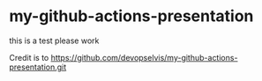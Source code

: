 # my-github-actions-presentation
this is a test
please work

Credit is to https://github.com/devopselvis/my-github-actions-presentation.git